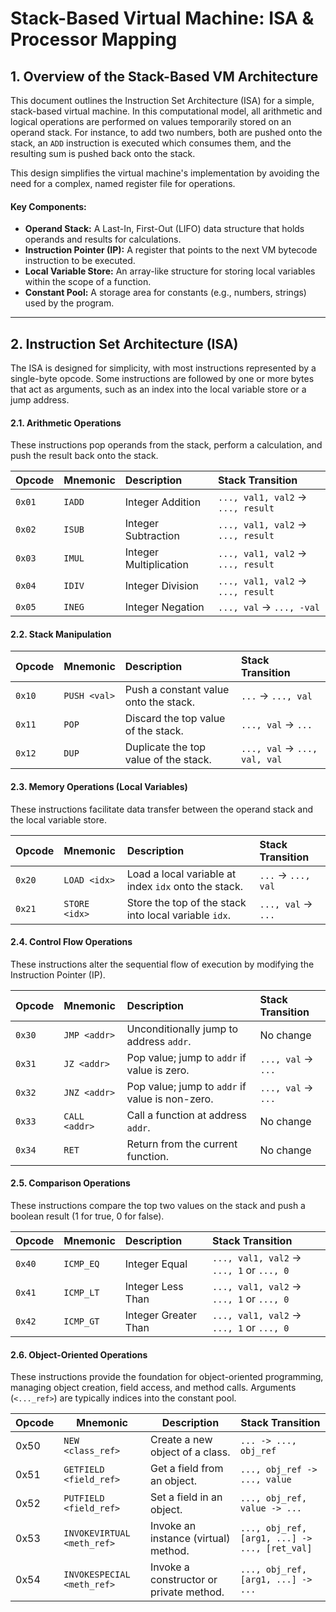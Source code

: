 # Stack-Based Virtual Machine: ISA & Processor Mapping

## 1. Overview of the Stack-Based VM Architecture

This document outlines the Instruction Set Architecture (ISA) for a simple, stack-based virtual machine. In this computational model, all arithmetic and logical operations are performed on values temporarily stored on an operand stack. For instance, to add two numbers, both are pushed onto the stack, an `ADD` instruction is executed which consumes them, and the resulting sum is pushed back onto the stack.

This design simplifies the virtual machine's implementation by avoiding the need for a complex, named register file for operations.

#### Key Components:

- **Operand Stack:** A Last-In, First-Out (LIFO) data structure that holds operands and results for calculations.
- **Instruction Pointer (IP):** A register that points to the next VM bytecode instruction to be executed.
- **Local Variable Store:** An array-like structure for storing local variables within the scope of a function.
- **Constant Pool:** A storage area for constants (e.g., numbers, strings) used by the program.

---

## 2. Instruction Set Architecture (ISA)

The ISA is designed for simplicity, with most instructions represented by a single-byte opcode. Some instructions are followed by one or more bytes that act as arguments, such as an index into the local variable store or a jump address.

#### 2.1. Arithmetic Operations

These instructions pop operands from the stack, perform a calculation, and push the result back onto the stack.

| Opcode | Mnemonic | Description            | Stack Transition                   |
| :----- | :------- | :--------------------- | :--------------------------------- |
| `0x01` | `IADD`   | Integer Addition       | `..., val1, val2` -> `..., result` |
| `0x02` | `ISUB`   | Integer Subtraction    | `..., val1, val2` -> `..., result` |
| `0x03` | `IMUL`   | Integer Multiplication | `..., val1, val2` -> `..., result` |
| `0x04` | `IDIV`   | Integer Division       | `..., val1, val2` -> `..., result` |
| `0x05` | `INEG`   | Integer Negation       | `..., val` -> `..., -val`          |

#### 2.2. Stack Manipulation

| Opcode | Mnemonic     | Description                           | Stack Transition              |
| :----- | :----------- | :------------------------------------ | :---------------------------- |
| `0x10` | `PUSH <val>` | Push a constant value onto the stack. | `...` -> `..., val`           |
| `0x11` | `POP`        | Discard the top value of the stack.   | `..., val` -> `...`           |
| `0x12` | `DUP`        | Duplicate the top value of the stack. | `..., val` -> `..., val, val` |

#### 2.3. Memory Operations (Local Variables)

These instructions facilitate data transfer between the operand stack and the local variable store.

| Opcode | Mnemonic      | Description                                           | Stack Transition    |
| :----- | :------------ | :---------------------------------------------------- | :------------------ |
| `0x20` | `LOAD <idx>`  | Load a local variable at index `idx` onto the stack.  | `...` -> `..., val` |
| `0x21` | `STORE <idx>` | Store the top of the stack into local variable `idx`. | `..., val` -> `...` |

#### 2.4. Control Flow Operations

These instructions alter the sequential flow of execution by modifying the Instruction Pointer (IP).

| Opcode | Mnemonic      | Description                                     | Stack Transition    |
| :----- | :------------ | :---------------------------------------------- | :------------------ |
| `0x30` | `JMP <addr>`  | Unconditionally jump to address `addr`.         | No change           |
| `0x31` | `JZ <addr>`   | Pop value; jump to `addr` if value is zero.     | `..., val` -> `...` |
| `0x32` | `JNZ <addr>`  | Pop value; jump to `addr` if value is non-zero. | `..., val` -> `...` |
| `0x33` | `CALL <addr>` | Call a function at address `addr`.              | No change           |
| `0x34` | `RET`         | Return from the current function.               | No change           |

#### 2.5. Comparison Operations

These instructions compare the top two values on the stack and push a boolean result (1 for true, 0 for false).

| Opcode | Mnemonic  | Description          | Stack Transition                          |
| :----- | :-------- | :------------------- | :---------------------------------------- |
| `0x40` | `ICMP_EQ` | Integer Equal        | `..., val1, val2` -> `..., 1` or `..., 0` |
| `0x41` | `ICMP_LT` | Integer Less Than    | `..., val1, val2` -> `..., 1` or `..., 0` |
| `0x42` | `ICMP_GT` | Integer Greater Than | `..., val1, val2` -> `..., 1` or `..., 0` |

#### 2.6. Object-Oriented Operations

These instructions provide the foundation for object-oriented programming, managing object creation, field access, and method calls. Arguments (`<..._ref>`) are typically indices into the constant pool.

| Opcode | Mnemonic                   | Description                             | Stack Transition                              |
| ------ | -------------------------- | --------------------------------------- | --------------------------------------------- |
| 0x50   | `NEW <class_ref>`          | Create a new object of a class.         | `... -> ..., obj_ref`                         |
| 0x51   | `GETFIELD <field_ref>`     | Get a field from an object.             | `..., obj_ref -> ..., value`                  |
| 0x52   | `PUTFIELD <field_ref>`     | Set a field in an object.               | `..., obj_ref, value -> ...`                  |
| 0x53   | `INVOKEVIRTUAL <meth_ref>` | Invoke an instance (virtual) method.    | `..., obj_ref, [arg1, ...] -> ..., [ret_val]` |
| 0x54   | `INVOKESPECIAL <meth_ref>` | Invoke a constructor or private method. | `..., obj_ref, [arg1, ...] -> ...`            |

